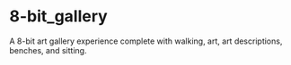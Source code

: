 # 8-bit_gallery
A 8-bit art gallery experience complete with walking, art, art descriptions, benches, and sitting.

